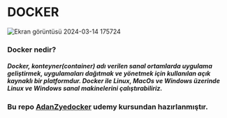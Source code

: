 # DOCKER

![Ekran görüntüsü 2024-03-14 175724](https://github.com/irem6142/Docker/assets/83772404/9e0875fb-d78a-4749-baca-28f0f0f7fb08)

### Docker nedir?
##### Docker, konteyner(container) adı verilen sanal ortamlarda uygulama geliştirmek, uygulamaları dağıtmak ve yönetmek için kullanılan açık kaynaklı bir platformdur. Docker ile Linux, MacOs ve Windows üzerinde Linux ve Windows sanal makinelerini çalıştırabiliriz.

### Bu repo [AdanZyedocker](https://hmb.udemy.com/course/adan-zye-docker) udemy kursundan hazırlanmıştır.
